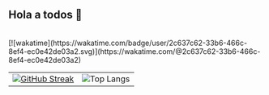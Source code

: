 ## Hola a todos 👋

<table align="center">
  <tr>
    <td align="center">
      <a href="https://git.io/streak-stats">
        <img src="https://streak-stats.demolab.com/?user=LovisottoSantiago" alt="GitHub Streak"/>
      </a>
    </td>
    <td align="center">
      <img src="https://github-readme-stats.vercel.app/api/top-langs/?username=LovisottoSantiago" alt="Top Langs"/>
    </td>
  </tr>

<br>
[![wakatime](https://wakatime.com/badge/user/2c637c62-33b6-466c-8ef4-ec0e42de03a2.svg)](https://wakatime.com/@2c637c62-33b6-466c-8ef4-ec0e42de03a2)
  
</table>
